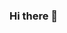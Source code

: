 ### Hi there 👋

<!--
**rrfunde/rrfunde** is a ✨ _special_ ✨ repository because its `README.md` (this file) appears on your GitHub profile.

Here are some ideas to get you started:

[![Anurag's github stats](https://github-readme-stats.vercel.app/api?username=rrfunde)](https://github.com/anuraghazra/github-readme-stats)
